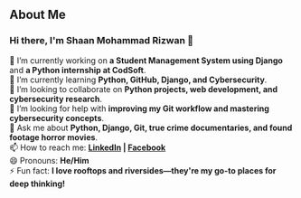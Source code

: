 ## About Me

### Hi there, I'm Shaan Mohammad Rizwan 👋  

🔭 I’m currently working on **a Student Management System using Django** and **a Python internship at CodSoft**.  
🌱 I’m currently learning **Python, GitHub, Django, and Cybersecurity**.  
👯 I’m looking to collaborate on **Python projects, web development, and cybersecurity research**.  
🤔 I’m looking for help with **improving my Git workflow and mastering cybersecurity concepts**.  
💬 Ask me about **Python, Django, Git, true crime documentaries, and found footage horror movies**.  
📫 How to reach me: **[LinkedIn](https://linkedin.com/in/shaanmr) | [Facebook](https://facebook.com/shaanmr)**  
😄 Pronouns: **He/Him**  
⚡ Fun fact: **I love rooftops and riversides—they're my go-to places for deep thinking!**  
